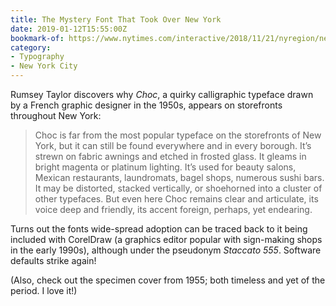 ```yaml
---
title: The Mystery Font That Took Over New York
date: 2019-01-12T15:55:00Z
bookmark-of: https://www.nytimes.com/interactive/2018/11/21/nyregion/new-york-storefronts-mystery-font.html
category:
- Typography
- New York City
---
```

Rumsey Taylor discovers why *Choc*, a quirky calligraphic typeface drawn by a French graphic designer in the 1950s, appears on storefronts throughout New York:

> Choc is far from the most popular typeface on the storefronts of New York, but it can still be found everywhere and in every borough. It’s strewn on fabric awnings and etched in frosted glass. It gleams in bright magenta or platinum lighting. It’s used for beauty salons, Mexican restaurants, laundromats, bagel shops, numerous sushi bars. It may be distorted, stacked vertically, or shoehorned into a cluster of other typefaces. But even here Choc remains clear and articulate, its voice deep and friendly, its accent foreign, perhaps, yet endearing.

Turns out the fonts wide-spread adoption can be traced back to it being included with CorelDraw (a graphics editor popular with sign-making shops in the early 1990s), although under the pseudonym *Staccato 555*. Software defaults strike again!

(Also, check out the specimen cover from 1955; both timeless and yet of the period. I love it!)
